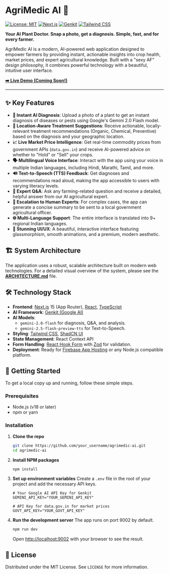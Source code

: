 
# AgriMedic AI 🌱

[![License: MIT](https://img.shields.io/badge/License-MIT-yellow.svg)](https://opensource.org/licenses/MIT)
[![Next.js](https://img.shields.io/badge/Next.js-15.x-black?logo=next.js)](https://nextjs.org/)
[![Genkit](https://img.shields.io/badge/Genkit-AI-blue?logo=google&logoColor=white)](https://firebase.google.com/docs/genkit)
[![Tailwind CSS](https://img.shields.io/badge/Tailwind_CSS-3.x-38B2AC?logo=tailwind-css&logoColor=white)](https://tailwindcss.com/)

**Your AI Plant Doctor. Snap a photo, get a diagnosis. Simple, fast, and for every farmer.**

AgriMedic AI is a modern, AI-powered web application designed to empower farmers by providing instant, actionable insights into crop health, market prices, and expert agricultural knowledge. Built with a "sexy AF" design philosophy, it combines powerful technology with a beautiful, intuitive user interface.

[**➡️ Live Demo (Coming Soon!)**](#)

---

## ✨ Key Features

*   **📸 Instant AI Diagnosis**: Upload a photo of a plant to get an instant diagnosis of diseases or pests using Google's Gemini 2.0 Flash model.
*   **🌿 Location-Aware Treatment Suggestions**: Receive actionable, locally-relevant treatment recommendations (Organic, Chemical, Preventive) based on the diagnosis and your geographic location.
*   **📈 Live Market Price Intelligence**: Get real-time commodity prices from government APIs (`data.gov.in`) and receive AI-powered advice on whether to "Hold" or "Sell" your crops.
*   **🗣️ Multilingual Voice Interface**: Interact with the app using your voice in multiple Indian languages, including Hindi, Marathi, Tamil, and more.
*   **🔊 Text-to-Speech (TTS) Feedback**: Get diagnoses and recommendations read aloud, making the app accessible to users with varying literacy levels.
*   **🤔 Expert Q&A**: Ask any farming-related question and receive a detailed, helpful answer from our AI agricultural expert.
*   **🚀 Escalation to Human Experts**: For complex cases, the app can generate a concise summary to be sent to a local government agricultural officer.
*   **🌐 Multi-Language Support**: The entire interface is translated into 9+ regional Indian languages.
*   **🎨 Stunning UI/UX**: A beautiful, interactive interface featuring glassmorphism, smooth animations, and a premium, modern aesthetic.

## 🏗️ System Architecture

The application uses a robust, scalable architecture built on modern web technologies. For a detailed visual overview of the system, please see the [**ARCHITECTURE.md**](ARCHITECTURE.md) file.

## 🛠️ Technology Stack

*   **Frontend**: [Next.js](https://nextjs.org/) 15 (App Router), [React](https://reactjs.org/), [TypeScript](https://www.typescriptlang.org/)
*   **AI Framework**: [Genkit (Google AI)](https://firebase.google.com/docs/genkit)
*   **AI Models**:
    *   `gemini-2.0-flash` for diagnosis, Q&A, and analysis.
    *   `gemini-2.5-flash-preview-tts` for Text-to-Speech.
*   **Styling**: [Tailwind CSS](https://tailwindcss.com/), [ShadCN UI](https://ui.shadcn.com/)
*   **State Management**: React Context API
*   **Form Handling**: [React Hook Form](https://react-hook-form.com/) with [Zod](https://zod.dev/) for validation.
*   **Deployment**: Ready for [Firebase App Hosting](https://firebase.google.com/docs/app-hosting) or any Node.js compatible platform.

## 🚀 Getting Started

To get a local copy up and running, follow these simple steps.

### Prerequisites

*   Node.js (v18 or later)
*   npm or yarn

### Installation

1.  **Clone the repo**
    ```sh
    git clone https://github.com/your_username/agrimedic-ai.git
    cd agrimedic-ai
    ```

2.  **Install NPM packages**
    ```sh
    npm install
    ```

3.  **Set up environment variables**
    Create a `.env` file in the root of your project and add the necessary API keys.
    ```env
    # Your Google AI API Key for Genkit
    GEMINI_API_KEY="YOUR_GEMINI_API_KEY"

    # API Key for data.gov.in for market prices
    GOVT_API_KEY="YOUR_GOVT_API_KEY"
    ```

4.  **Run the development server**
    The app runs on port 9002 by default.
    ```sh
    npm run dev
    ```
    Open [http://localhost:9002](http://localhost:9002) with your browser to see the result.

## 📜 License

Distributed under the MIT License. See `LICENSE` for more information.
